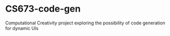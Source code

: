 # CS673-code-gen
Computational Creativity project exploring the possibility of code generation for dynamic UIs
